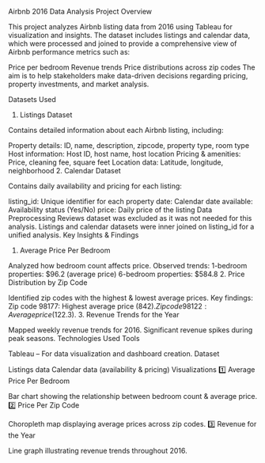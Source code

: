 Airbnb 2016 Data Analysis
Project Overview

This project analyzes Airbnb listing data from 2016 using Tableau for visualization and insights. The dataset includes listings and calendar data, which were processed and joined to provide a comprehensive view of Airbnb performance metrics such as:

Price per bedroom
Revenue trends
Price distributions across zip codes
The aim is to help stakeholders make data-driven decisions regarding pricing, property investments, and market analysis.

Datasets Used
1. Listings Dataset

Contains detailed information about each Airbnb listing, including:

Property details: ID, name, description, zipcode, property type, room type
Host information: Host ID, host name, host location
Pricing & amenities: Price, cleaning fee, square feet
Location data: Latitude, longitude, neighborhood
2. Calendar Dataset

Contains daily availability and pricing for each listing:

listing_id: Unique identifier for each property
date: Calendar date
available: Availability status (Yes/No)
price: Daily price of the listing
Data Preprocessing
Reviews dataset was excluded as it was not needed for this analysis.
Listings and calendar datasets were inner joined on listing_id for a unified analysis.
Key Insights & Findings
1. Average Price Per Bedroom

Analyzed how bedroom count affects price.
Observed trends:
1-bedroom properties: $96.2 (average price)
6-bedroom properties: $584.8
2. Price Distribution by Zip Code

Identified zip codes with the highest & lowest average prices.
Key findings:
Zip code 98177: Highest average price ($842).
Zip code 98122: Average price ($122.3).
3. Revenue Trends for the Year

Mapped weekly revenue trends for 2016.
Significant revenue spikes during peak seasons.
Technologies Used
Tools

Tableau – For data visualization and dashboard creation.
Dataset

Listings data
Calendar data (availability & pricing)
Visualizations
1️⃣ Average Price Per Bedroom

Bar chart showing the relationship between bedroom count & average price.
2️⃣ Price Per Zip Code

Choropleth map displaying average prices across zip codes.
3️⃣ Revenue for the Year

Line graph illustrating revenue trends throughout 2016.
